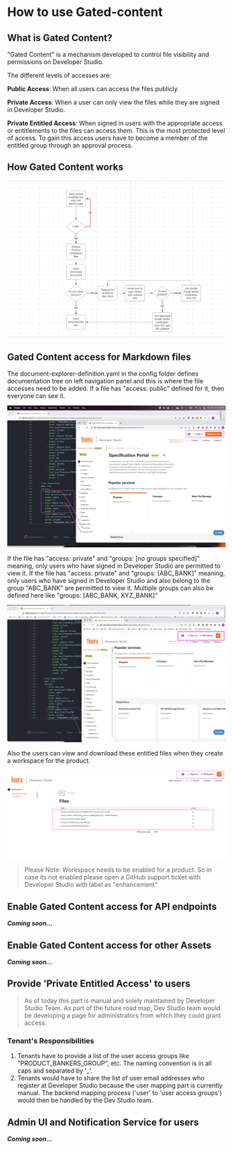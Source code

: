# How to use Gated-content

## What is Gated Content?

"Gated Content" is a mechanism developed to control file visibility and permissions on Developer Studio.

The different levels of accesses are:

**Public Access**: When all users can access the files publicly.

**Private Access**: When a user can only view the files while they are signed in Developer Studio.

**Private Entitled Access**: When signed in users with the appropriate access or entitlements to the files can access them. This is the most protected level of access. To gain this access users have to become a member of the entitled group through an approval process.


## How Gated Content works

![Gated content flow](assets/images/GC_diagram.png "Gated content flow")

## Gated Content access for Markdown files

The document-explorer-definition.yaml in the config folder defines documentation tree on left navigation panel and this is where the file accesses need to be added. If a file has "access: public" defined for it, then everyone can see it.

![Public access](assets/images/GC_public_access.png)

If the file has "access: private" and "groups: \[no groups specified]" meaning, only users who have signed in Developer Studio are permitted to view it. If the file has "access: private" and "groups: \[ABC_BANK]" meaning, only users who have signed in Developer Studio and also belong to the group "ABC_BANK" are permitted to view it. Multiple groups can also be defined here like "groups: \[ABC_BANK, XYZ_BANK]"

![Private access](assets/images/GC_private_access.png)

Also the users can view and download these entitled files when they create a workspace for the product.

![Private entitled access](assets/images/GC_private_entitled_access.png)

> Please Note: Workspace needs to be enabled for a product. So in case its not enabled please open a GitHub support ticket with Developer Studio with label as "enhancement"

## Enable Gated Content access for API endpoints

_**Coming soon...**_

## Enable Gated Content access for other Assets

_**Coming soon...**_

## Provide 'Private Entitled Access' to users

> As of today this part is manual and solely maintained by Developer Studio Team. As part of the future road map, Dev Studio team would be developing a page for administrators from which they could grant access.

### Tenant's Responsibilities

1. Tenants have to provide a list of the user access groups like "PRODUCT_BANKERS_GROUP", etc. The naming convention is in all caps and separated by '_'.
2. Tenants would have to share the list of user email addresses who register at Developer Studio because the user mapping part is currently manual. The backend mapping process ('user' to 'user access groups') would then be handled by the Dev Studio team.

## Admin UI and Notification Service for users

_**Coming soon...**_
